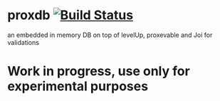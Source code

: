 # proxdb [![Build Status](https://travis-ci.org/capaj/proxdb.svg?branch=master)](https://travis-ci.org/capaj/proxdb)
an embedded in memory DB on top of levelUp, proxevable and Joi for validations

# Work in progress, use only for experimental purposes
